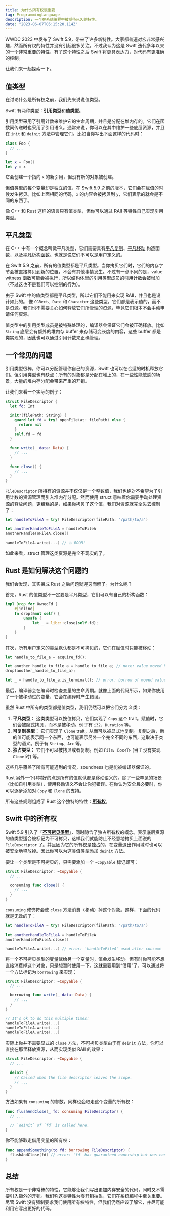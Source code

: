 ```yaml
---
title: 为什么所有权很重要
tag: ProgrammingLanguage
description: 一个在系统编程中被期待已久的特性。
date: "2023-06-07T05:15:20.114Z"
---
```


WWDC 2023 中发布了 Swift 5.9，带来了许多新特性。大家都普遍对宏非常感兴趣，然而所有权的特性并没有引起很多关注。不过我认为这是 Swift 迭代多年以来的一个非常重要的特性，有了这个特性之后 Swift 将更具表达力，对代码有更准确的控制。

让我们来一起探索一下。

## 值类型

在讨论什么是所有权之前，我们先来说说值类型。

Swift 有两种类型：**引用类型**和**值类型**。

引用类型采用了引用计数来维护它的生命周期，并且是分配在堆内存的。它们在函数间传递时也采用了引用语义。通常来说，你可以在其中维护一些底层资源，并且在 `init` 和 `deinit` 方法中管理它们。比如当你写出下面这样的代码时：

```swift
class Foo {
  // ...
}

let x = Foo()
let y = x
```

它会创建一个指向 `x` 的新引用，但没有新的对象被创建。

但值类型的每个变量却是独立的值，在 Swift 5.9 之前的版本，它们会在赋值的时候发生拷贝。比如上面相同的代码，`x` 的内容会被拷贝到 `y`，它们表示的就会是不同的东西了。

像 C++ 和 Rust 这样的语言只有值类型，但你可以通过 RAII 等特性自己实现引用类型。

## 平凡类型

在 C++ 中有一个概念叫做平凡类型，它们需要具有[平凡复制](https://en.cppreference.com/w/cpp/language/copy_constructor#Trivial_copy_constructor)、[平凡移动](https://en.cppreference.com/w/cpp/language/move_constructor#Trivial_move_constructor) 构造函数，以及[平凡析构函数](https://en.cppreference.com/w/cpp/language/destructor#Trivial_destructor)。也就是说它们不可以是用户定义的。

在 Swift 5.9 之前，所有的值类型都是平凡类型。当你拷贝它们时，它们的内存字节会被直接拷贝到新的位置，不会有其他事情发生。不过有一点不同的是，value witness 函数可能会被执行，所以结构体里的引用类型成员的引用计数会被增加（不过这也不是我们可以控制的行为）。

由于 Swift 中的值类型都是平凡类型，所以它们不能用来实现 RAII，并且也是设计如此的。
像 `CGRect`、`Date` 和 `Character` 这些类型，它们都是表示值的，而不是资源。我们也不需要关心如何释放它们所管理的资源，毕竟它们根本不会手动申请任何资源。

值类型中的引用类型成员是被特殊处理的，编译器会保证它们会被正确释放。比如 `String` 底层会有额外的堆内存 buffer 来存储可变长度的内容，这些 buffer 都是类实现的，因此也可以通过引用计数来正确管理。

## 一个常见的问题

引用类型很棒，你可以分配管理你自己的资源，Swift 也可以在合适的时机释放它们。但引用类型也有缺点：所有的对象都是分配在堆上的，在一些性能敏感的场景，大量的堆内存分配会带来严重的开销。

让我们来看一个实际的例子：

```swift
struct FileDescriptor {
  let fd: Int

  init?(filePath: String) {
    guard let fd = try? openFile(at: filePath) else {
      return nil
    }
    self.fd = fd
  }

  func write(_ data: Data) {
    // ...
  }

  func close() {
    // ...
  }
}
```

`FileDescriptor` 所持有的资源并不仅仅是一个整数值，我们也绝对不希望为了引用计数的资源管理而引入堆内存分配。然而使用 struct 意味着你需要手动处理资源的释放问题，更糟糕的是，如果你拷贝了这个值，我们对资源就完全失去控制了：

```swift
let handleToFileA = try! FileDescriptor(filePath: "/path/to/a")

let anotherHandleToFileA = handleToFileA
anotherHandleToFileA.close()

handleToFileA.write(...) // 💥 BOOM!
```

如此来看，struct 管理这类资源是完全不现实的了。

## Rust 是如何解决这个问题的

我们会发现，其实换成 Rust 之后问题就迎刃而解了。为什么呢？

首先，Rust 的值类型不一定要是平凡类型，它们可以有自己的析构函数：

```rust
impl Drop for OwnedFd {
    #[inline]
    fn drop(&mut self) {
        unsafe {
            let _ = libc::close(self.fd);
        }
    }
}
```

其次，所有用户定义的类型默认都是不可拷贝的，它们在赋值时只能被移动：

```rust
let handle_to_file_a = acquire_fd();

let another_handle_to_file_a = handle_to_file_a; // note: value moved here
drop(another_handle_to_file_a);

let _ = handle_to_file_a.is_terminal(); // error: borrow of moved value: `handle_to_file_a`
```

最后，编译器会在编译时检查变量的生命周期。就像上面的代码所示，如果你使用了一个被移动过的变量，它会在编译时产生错误。

虽然 Rust 中所有的类型都是值类型，我们仍然可以把它们分为 3 类：

1. **平凡类型：** 这类类型可以按位拷贝，它们实现了 `Copy` 这个 trait。赋值时，它们会被隐式拷贝，而不是被移动。例子有 `i32`、`Duration` 等。
2. **可复制类型：** 它们实现了 `Clone` trait，从而可以被显式地复制。复制之后，新的值可能表示同一个东西，也可能表示另外一个完全不同的东西，这取决于类型的语义。例子有 `String`、`Arc` 等。
3. **独占类型：** 它们不可以被拷贝或者复制。例如 `File`、`Box<T>` (当 `T` 没有实现 `Clone` 时) 等。

这些几乎覆盖了所有可能遇到的情况，soundness 也是能被编译器保证的。

Rust 另外一个非常好的点是所有的值默认都是移动语义的。除了一些罕见的场景（比如自引用类型），使用移动语义不会让你犯错误。在你认为安全且必要时，你可以逐步添加对 `Copy` 和 `Clone` 的支持。

所有这些规则组成了 Rust 这个独特的特性：**[所有权](https://doc.rust-lang.org/book/ch04-01-what-is-ownership.html)**。

## Swift 中的所有权

Swift 5.9 引入了「**[不可拷贝类型](https://github.com/apple/swift-evolution/blob/main/proposals/0390-noncopyable-structs-and-enums.md)**」，同时隐含了独占所有权的概念。表示底层资源的值类型适合被标记为不可拷贝，这样我们就能防止不经意地拷贝上面说的 `FileDescriptor` 了。并且因为它的所有权是独占的，在变量退出作用域时也可以被安全地释放掉。因此你可以为这类值类型添加 `deinit` 方法。

要让一个类型是不可拷贝的，只需要添加一个 `~Copyable` 标记即可：

```swift
struct FileDescriptor: ~Copyable {
  // ...

  consuming func close() {
    // ...
  }
}
```

`consuming` 修饰符会使 `close` 方法消费（移动）掉这个对象。这样，下面的代码就是无效的了：

```swift
let handleToFileA = try! FileDescriptor(filePath: "/path/to/a")

let anotherHandleToFileA = handleToFileA
anotherHandleToFileA.close()

handleToFileA.write(...) // error: 'handleToFileA' used after consume
```

将一个不可拷贝类型的变量赋给另一个变量时，值会发生移动。但有时你可能不想直接消费掉这个对象，只是想暂时使用一下。这就需要用到“借用”了，可以通过将一个方法标记为 `borrowing` 来实现：

```swift
struct FileDescriptor: ~Copyable {
  // ...

  borrowing func write(_ data: Data) {
    // ...
  }
}

// It's ok to do this multiple times:
handleToFileA.write(...)
handleToFileA.write(...)
handleToFileA.write(...)
```

实际上你并不需要显式的 `close` 方法，不可拷贝类型由于有 `deinit` 方法，你可以直接在那里释放资源，从而实现类似 RAII 的效果：

```swift
struct FileDescriptor: ~Copyable {
  // ...

  deinit {
    // Called when the file descriptor leaves the scope.
    // ...
  }
}
```

方法如果有 `consuming` 的参数，同样也会取走这个变量的所有权：

```swift
func flushAndClose(_ fd: consuming FileDescriptor) {
  // ...

  // `deinit` of `fd` is called here.
}
```

你不能够取走借用变量的所有权：

```swift
func appendSomething(to fd: borrowing FileDescriptor) {
  flushAndClose(fd) // error: 'fd' has guaranteed ownership but was consumed
}
```

## 总结

所有权是一个非常棒的特性，它能够让我们写出更加内存安全的代码，同时又不需要引入额外的开销。我们称这类特性为零开销抽象，它们在系统编程中至关重要。尽管 Swift 没有强制要求我们使用所有权特性，但我们仍然应该了解它，并尽可能利用它写出更好的代码。
